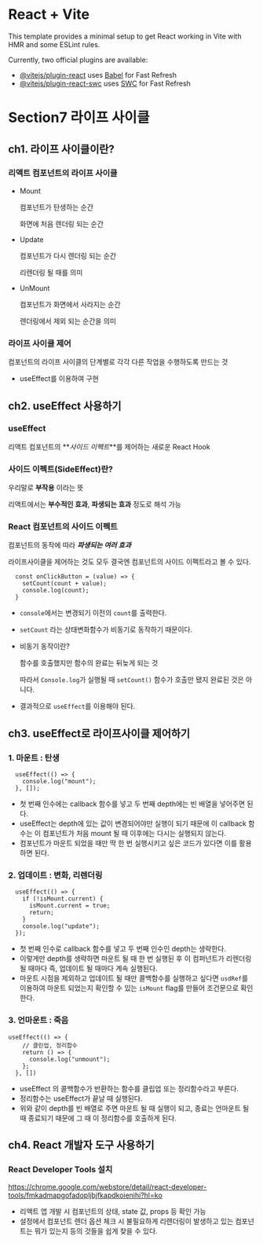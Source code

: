 # React + Vite

This template provides a minimal setup to get React working in Vite with HMR and some ESLint rules.

Currently, two official plugins are available:

- [@vitejs/plugin-react](https://github.com/vitejs/vite-plugin-react/blob/main/packages/plugin-react/README.md) uses [Babel](https://babeljs.io/) for Fast Refresh
- [@vitejs/plugin-react-swc](https://github.com/vitejs/vite-plugin-react-swc) uses [SWC](https://swc.rs/) for Fast Refresh

# Section7 라이프 사이클

## ch1. 라이프 사이클이란?

### 리액트 컴포넌트의 라이프 사이클

- Mount

  컴포넌트가 탄생하는 순간

  화면에 처음 렌더링 되는 순간

- Update

  컴포넌트가 다시 렌더링 되는 순간

  리렌더링 될 때를 의미

- UnMount

  컴포넌트가 화면에서 사라지는 순간

  렌더링에서 제외 되는 순간을 의미

### 라이프 사이클 제어

컴포넌트의 라이프 사이클의 단계별로 각각 다른 작업을 수행하도록 만드는 것

- useEffect를 이용하여 구현

## ch2. useEffect 사용하기

### useEffect

리액트 컴포넌트의 **_사이드 이펙트_**를 제어하는 새로운 React Hook

### 사이드 이펙트(SideEffect)란?

우리말로 **부작용** 이라는 뜻

리액트에서는 **부수적인 효과**, **파생되는 효과** 정도로 해석 가능

### React 컴포넌트의 사이드 이펙트

컴포넌트의 동작에 따라 **_파생되는 여러 효과_**

라이프사이클을 제어하는 것도 모두 결국엔 컴포넌트의 사이드 이펙트라고 볼 수 있다.

```
  const onClickButton = (value) => {
    setCount(count + value);
    console.log(count);
  }
```

- `console`에서는 변경되기 이전의 `count`를 출력한다.
- `setCount` 라는 상태변화함수가 비동기로 동작하기 때문이다.
- 비동기 동작이란?

  함수를 호출했지만 함수의 완료는 뒤늦게 되는 것

  따라서 `Console.log`가 실행될 때 `setCount()` 함수가 호출만 됐지 완료된 것은 아니다.

- 결과적으로 `useEffect`를 이용해야 된다.

## ch3. useEffect로 라이프사이클 제어하기

### 1. 마운트 : 탄생

```
  useEffect(() => {
    console.log("mount");
  }, []);
```

- 첫 번째 인수에는 callback 함수를 넣고 두 번째 depth에는 빈 배열을 넣어주면 된다.
- useEffect는 depth에 있는 값이 변경되어야만 실행이 되기 때문에 이 callback 함수는 이 컴포넌트가 처음 mount 될 때 이후에는 다시는 실행되지 않는다.
- 컴포넌트가 마운트 되었을 때만 딱 한 번 실행시키고 싶은 코드가 있다면 이를 활용하면 된다.

### 2. 업데이트 : 변화, 리렌더링

```
  useEffect(() => {
    if (!isMount.current) {
      isMount.current = true;
      return;
    }
    console.log("update");
  });
```

- 첫 번째 인수로 callback 함수를 넣고 두 번째 인수인 depth는 생략한다.
- 이렇게만 depth를 생략하면 마운트 될 때 한 번 실행된 후 이 컴퍼넌트가 리렌더링 될 때마다 즉, 업데이트 될 때마다 계속 실행된다.
- 마운트 시점을 제외하고 업데이트 될 때만 콜백함수를 실행하고 싶다면 `usdRef`를 이용하여 마운트 되었는지 확인할 수 있는 `isMount` flag를 만들어 조건문으로 확인한다.

### 3. 언마운트 : 죽음

```
useEffect(() => {
    // 클린업, 정리합수
    return () => {
      console.log("unmount");
    };
  }, [])
```

- useEffect 의 콜백함수가 반환하는 함수를 클립업 또는 정리함수라고 부른다.
- 정리함수는 useEffect가 끝날 때 실행된다.
- 위와 같이 depth를 빈 배열로 주면 마운트 될 때 실행이 되고, 종료는 언마운트 될 때 종료되기 때문에 그 때 이 정리함수를 호출하게 된다.

## ch4. React 개발자 도구 사용하기

### React Developer Tools 설치

https://chrome.google.com/webstore/detail/react-developer-tools/fmkadmapgofadopljbjfkapdkoienihi?hl=ko

- 리액트 앱 개발 시 컴포넌트의 상태, state 값, props 등 확인 가능
- 설정에서 컴포넌트 렌더 옵션 체크 시 불필요하게 리렌더링이 발생하고 있는 컴포넌트는 뭐가 있는지 등의 것들을 쉽게 찾을 수 있다.
